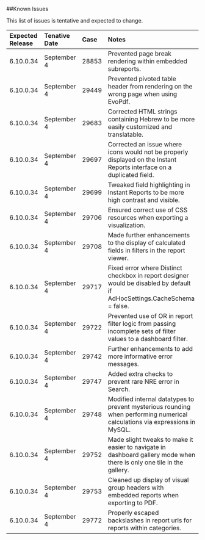 <!---##View Known Issues Report-->

<!---Click the link below and select "Login" to see the updated Known Issues Report. -->

<!---[Known Issues Report](http://fogbugz.izenda.us/reporting/reportviewer.aspx?rn=Tracking_DO_NOT_EDIT\\KIL\\KnownIssues)-->
##Known Issues

This list of issues is tentative and expected to change. 

|Expected Release|Tenative Date|Case|Notes|
|:----|:-----------|:----------------|:---------------|
|6.10.0.34|September 4|28853|Prevented page break rendering within embedded subreports.|
|6.10.0.34|September 4|29449|Prevented pivoted table header from rendering on the wrong page when using EvoPdf.|
|6.10.0.34|September 4|29683|Corrected HTML strings containing Hebrew to be more easily customized and translatable.|
|6.10.0.34|September 4|29697|Corrected an issue where icons would not be properly displayed on the Instant Reports interface on a duplicated field.|
|6.10.0.34|September 4|29699|Tweaked field highlighting in Instant Reports to be more high contrast and visible.|
|6.10.0.34|September 4|29706|Ensured correct use of CSS resources when exporting a visualization.|
|6.10.0.34|September 4|29708|Made further enhancements to the display of calculated fields in filters in the report viewer.|
|6.10.0.34|September 4|29717|Fixed error where Distinct checkbox in report designer would be disabled by default if AdHocSettings.CacheSchema = false.|
|6.10.0.34|September 4|29722|Prevented use of OR in report filter logic from passing incomplete sets of filter values to a dashboard filter.|
|6.10.0.34|September 4|29742|Further enhancements to add more informative error messages.|
|6.10.0.34|September 4|29747|Added extra checks to prevent rare NRE error in Search.|
|6.10.0.34|September 4|29748|Modified internal datatypes to prevent mysterious rounding when performing numerical calculations via expressions in MySQL.|
|6.10.0.34|September 4|29752|Made slight tweaks to make it easier to navigate in dashboard gallery mode when there is only one tile in the gallery.|
|6.10.0.34|September 4|29753|Cleaned up display of visual group headers with embedded reports when exporting to PDF.|
|6.10.0.34|September 4|29772|Properly escaped backslashes in report urls for reports within categories.|






